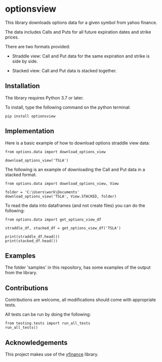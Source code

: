 # optionsview

This library downloads options data for a given symbol from yahoo finance.

The data includes Calls and Puts for all future expiration dates and strike prices.

There are two formats provided:

- Straddle view: Call and Put data for the same expiration and strike is side by side.

- Stacked view: Call and Put data is stacked together.


## Installation

The library requires Python 3.7 or later.  
 
To install, type the following command on the python terminal:

    pip install optionsview
    
  
## Implementation

Here is a basic example of how to download options straddle view data:

    from options.data import download_options_view
    
    download_options_view('TSLA')

The following is an example of downloading the Call and Put data in a stacked format.

    from options.data import download_options_view, View
    
    folder = 'C:\Users\work\Documents'
    download_options_view('TSLA', View.STACKED, folder)
    
To read the data into dataframes (and not create files) you can do the following:

    from options.data import get_options_view_df

    straddle_df, stacked_df = get_options_view_df('TSLA')

    print(straddle_df.head())
    print(stacked_df.head())
    

## Examples

The folder 'samples' in this repository, has some examples of the output from the library.


## Contributions

Contributions are welcome, all modifications should come with appropriate tests.

All tests can be run by doing the following:

    from testing.tests import run_all_tests
    run_all_tests()

## Acknowledgements

This project makes use of the [yfinance](https://github.com/ranaroussi/yfinance) library.